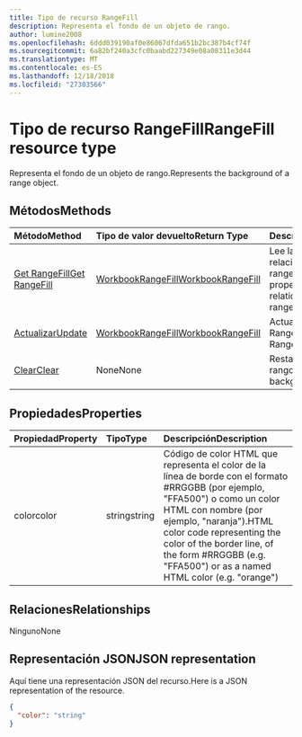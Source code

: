 ```yaml
---
title: Tipo de recurso RangeFill
description: Representa el fondo de un objeto de rango.
author: lumine2008
ms.openlocfilehash: 6ddd039190af0e86067dfda651b2bc387b4cf74f
ms.sourcegitcommit: 6a82bf240a3cfc0baabd227349e08a08311e3d44
ms.translationtype: MT
ms.contentlocale: es-ES
ms.lasthandoff: 12/18/2018
ms.locfileid: "27303566"
---
```

# <a name="rangefill-resource-type"></a><span data-ttu-id="306cd-103">Tipo de recurso RangeFill</span><span class="sxs-lookup"><span data-stu-id="306cd-103">RangeFill resource type</span></span>

<span data-ttu-id="306cd-104">Representa el fondo de un objeto de rango.</span><span class="sxs-lookup"><span data-stu-id="306cd-104">Represents the background of a range object.</span></span>


## <a name="methods"></a><span data-ttu-id="306cd-105">Métodos</span><span class="sxs-lookup"><span data-stu-id="306cd-105">Methods</span></span>

| <span data-ttu-id="306cd-106">Método</span><span class="sxs-lookup"><span data-stu-id="306cd-106">Method</span></span>           | <span data-ttu-id="306cd-107">Tipo de valor devuelto</span><span class="sxs-lookup"><span data-stu-id="306cd-107">Return Type</span></span>    |<span data-ttu-id="306cd-108">Descripción</span><span class="sxs-lookup"><span data-stu-id="306cd-108">Description</span></span>|
|:---------------|:--------|:----------|
|[<span data-ttu-id="306cd-109">Get RangeFill</span><span class="sxs-lookup"><span data-stu-id="306cd-109">Get RangeFill</span></span>](../api/rangefill-get.md) | [<span data-ttu-id="306cd-110">WorkbookRangeFill</span><span class="sxs-lookup"><span data-stu-id="306cd-110">WorkbookRangeFill</span></span>](rangefill.md) |<span data-ttu-id="306cd-111">Lee las propiedades y relaciones del objeto rangeFill.</span><span class="sxs-lookup"><span data-stu-id="306cd-111">Read properties and relationships of rangeFill object.</span></span>|
|[<span data-ttu-id="306cd-112">Actualizar</span><span class="sxs-lookup"><span data-stu-id="306cd-112">Update</span></span>](../api/rangefill-update.md) | [<span data-ttu-id="306cd-113">WorkbookRangeFill</span><span class="sxs-lookup"><span data-stu-id="306cd-113">WorkbookRangeFill</span></span>](rangefill.md)   |<span data-ttu-id="306cd-114">Actualiza el objeto RangeFill.</span><span class="sxs-lookup"><span data-stu-id="306cd-114">Update RangeFill object.</span></span> |
|[<span data-ttu-id="306cd-115">Clear</span><span class="sxs-lookup"><span data-stu-id="306cd-115">Clear</span></span>](../api/rangefill-clear.md)|<span data-ttu-id="306cd-116">None</span><span class="sxs-lookup"><span data-stu-id="306cd-116">None</span></span>|<span data-ttu-id="306cd-117">Restablece el fondo del rango.</span><span class="sxs-lookup"><span data-stu-id="306cd-117">Resets the range background.</span></span>|

## <a name="properties"></a><span data-ttu-id="306cd-118">Propiedades</span><span class="sxs-lookup"><span data-stu-id="306cd-118">Properties</span></span>
| <span data-ttu-id="306cd-119">Propiedad</span><span class="sxs-lookup"><span data-stu-id="306cd-119">Property</span></span>     | <span data-ttu-id="306cd-120">Tipo</span><span class="sxs-lookup"><span data-stu-id="306cd-120">Type</span></span>   |<span data-ttu-id="306cd-121">Descripción</span><span class="sxs-lookup"><span data-stu-id="306cd-121">Description</span></span>|
|:---------------|:--------|:----------|
|<span data-ttu-id="306cd-122">color</span><span class="sxs-lookup"><span data-stu-id="306cd-122">color</span></span>|<span data-ttu-id="306cd-123">string</span><span class="sxs-lookup"><span data-stu-id="306cd-123">string</span></span>|<span data-ttu-id="306cd-124">Código de color HTML que representa el color de la línea de borde con el formato #RRGGBB (por ejemplo, "FFA500") o como un color HTML con nombre (por ejemplo, "naranja").</span><span class="sxs-lookup"><span data-stu-id="306cd-124">HTML color code representing the color of the border line, of the form #RRGGBB (e.g. "FFA500") or as a named HTML color (e.g. "orange")</span></span>|

## <a name="relationships"></a><span data-ttu-id="306cd-125">Relaciones</span><span class="sxs-lookup"><span data-stu-id="306cd-125">Relationships</span></span>
<span data-ttu-id="306cd-126">Ninguno</span><span class="sxs-lookup"><span data-stu-id="306cd-126">None</span></span>


## <a name="json-representation"></a><span data-ttu-id="306cd-127">Representación JSON</span><span class="sxs-lookup"><span data-stu-id="306cd-127">JSON representation</span></span>

<span data-ttu-id="306cd-128">Aquí tiene una representación JSON del recurso.</span><span class="sxs-lookup"><span data-stu-id="306cd-128">Here is a JSON representation of the resource.</span></span>

<!--{
  "blockType": "resource",
  "optionalProperties": [],
  "baseType": "microsoft.graph.entity",
  "@odata.type": "microsoft.graph.workbookRangeFill"
}-->

```json
{
  "color": "string"
}

```

<!-- uuid: 8fcb5dbc-d5aa-4681-8e31-b001d5168d79
2015-10-25 14:57:30 UTC -->
<!-- {
  "type": "#page.annotation",
  "description": "RangeFill resource",
  "keywords": "",
  "section": "documentation",
  "tocPath": ""
}-->